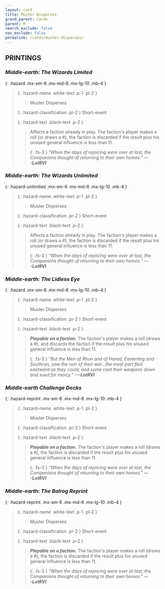```yaml
---
layout: card
title: Muster Disperses
grand_parent: Cards
parent: M
search_exclude: false
nav_exclude: false
permalink: /cards/muster-disperses/
---
```


## PRINTINGS


### _Middle-earth: The Wizards Limited_

{: .hazard .mx-sm-6 .mx-md-8 .mx-lg-10 .mb-4 }
> {: .hazard-name .white-text .p-1 .pl-2 }
> > <div class="hazard-mp"></div>
> > <div class="card-name">Muster Disperses</div>
>
> {: .hazard-classification .pr-2 }
> Short-event
>
> {: .hazard-text .black-text .p-2 }
> > Affects a faction already in play. The faction's player makes a roll (or draws a #), the faction is discarded if the result plus his unused general influence is less than 11. 
> > 
> > {: .fs-3 } 
> > _“When the days of rejoicing were over at last, the Companions thought of returning to their own homes."_ ***---&#65279;LotRVI*** 
>

### _Middle-earth: The Wizards Unlimited_

{: .hazard-unlimited .mx-sm-6 .mx-md-8 .mx-lg-10 .mb-4 }
> {: .hazard-name .white-text .p-1 .pl-2 }
> > <div class="hazard-mp"></div>
> > <div class="card-name">Muster Disperses</div>
>
> {: .hazard-classification .pr-2 }
> Short-event
>
> {: .hazard-text .black-text .p-2 }
> > Affects a faction already in play. The faction's player makes a roll (or draws a #), the faction is discarded if the result plus his unused general influence is less than 11. 
> > 
> > {: .fs-3 } 
> > _“When the days of rejoicing were over at last, the Companions thought of returning to their own homes."_ ***---&#65279;LotRVI*** 
>

### _Middle-earth: The Lidless Eye_

{: .hazard .mx-sm-6 .mx-md-8 .mx-lg-10 .mb-4 }
> {: .hazard-name .white-text .p-1 .pl-2 }
> > <div class="hazard-mp"></div>
> > <div class="card-name">Muster Disperses</div>
>
> {: .hazard-classification .pr-2 }
> Short-event
>
> {: .hazard-text .black-text .p-2 }
> > ***Playable on a faction.*** The faction's player makes a roll (draws a #), and discards the faction if the result plus his unused general influence is less than 11. 
> > 
> > {: .fs-3 } 
> > _“But the Men of Rhun and of Harad, Easterling and Southron, saw the ruin of their war...the most part fled eastward as they could; and some cast their weapons down and sued for mercy."_ ***---&#65279;LotRVI*** 
>

### _Middle-earth Challenge Decks_

{: .hazard-reprint .mx-sm-6 .mx-md-8 .mx-lg-10 .mb-4 }
> {: .hazard-name .white-text .p-1 .pl-2 }
> > <div class="hazard-mp"></div>
> > <div class="card-name">Muster Disperses</div>
>
> {: .hazard-classification .pr-2 }
> Short-event
>
> {: .hazard-text .black-text .p-2 }
> > ***Playable on a faction.*** The faction's player makes a roll (draws a #), the faction is discarded if the result plus his unused general influence is less than 11. 
> > 
> > {: .fs-3 } 
> > _“When the days of rejoicing were over at last, the Companions thought of returning to their own homes."_ ***---&#65279;LotRVI*** 
>

### _Middle-earth: The Balrog Reprint_

{: .hazard-reprint .mx-sm-6 .mx-md-8 .mx-lg-10 .mb-4 }
> {: .hazard-name .white-text .p-1 .pl-2 }
> > <div class="hazard-mp"></div>
> > <div class="card-name">Muster Disperses</div>
>
> {: .hazard-classification .pr-2 }
> Short-event
>
> {: .hazard-text .black-text .p-2 }
> > ***Playable on a faction.*** The faction's player makes a roll (draws a #), the faction is discarded if the result plus his unused general influence is less than 11. 
> > 
> > {: .fs-3 } 
> > _“When the days of rejoicing were over at last, the Companions thought of returning to their own homes."_ ***---&#65279;LotRVI*** 
>
